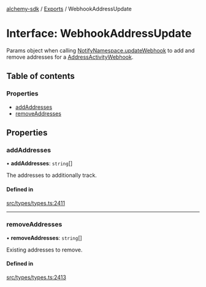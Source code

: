 [alchemy-sdk](../README.md) / [Exports](../modules.md) / WebhookAddressUpdate

# Interface: WebhookAddressUpdate

Params object when calling [NotifyNamespace.updateWebhook](../classes/NotifyNamespace.md#updatewebhook) to add and
remove addresses for a [AddressActivityWebhook](AddressActivityWebhook.md).

## Table of contents

### Properties

- [addAddresses](WebhookAddressUpdate.md#addaddresses)
- [removeAddresses](WebhookAddressUpdate.md#removeaddresses)

## Properties

### addAddresses

• **addAddresses**: `string`[]

The addresses to additionally track.

#### Defined in

[src/types/types.ts:2411](https://github.com/alchemyplatform/alchemy-sdk-js/blob/c7197b9/src/types/types.ts#L2411)

___

### removeAddresses

• **removeAddresses**: `string`[]

Existing addresses to remove.

#### Defined in

[src/types/types.ts:2413](https://github.com/alchemyplatform/alchemy-sdk-js/blob/c7197b9/src/types/types.ts#L2413)
